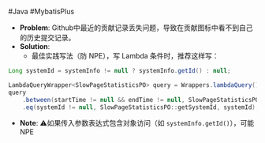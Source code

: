 #Java #MybatisPlus

- **Problem**: Github中最近的贡献记录丢失问题，导致在贡献图标中看不到自己的历史提交记录。
- **Solution**:
	 - 最佳实践写法（防 NPE），写 Lambda 条件时，推荐这样写：
```java
Long systemId = systemInfo != null ? systemInfo.getId() : null;

LambdaQueryWrapper<SlowPageStatisticsPO> query = Wrappers.lambdaQuery();
query
    .between(startTime != null && endTime != null, SlowPageStatisticsPO::getCreateTime, startTime, endTime)
    .eq(systemId != null, SlowPageStatisticsPO::getSystemId, systemId);

```
- **Note**: ⚠️如果传入参数表达式包含对象访问（如 `systemInfo.getId()`），可能 NPE

